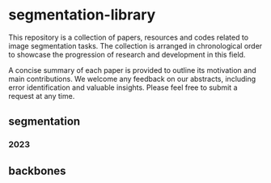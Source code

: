 # segmentation-library

This repository is a collection of papers, resources and codes related to image segmentation tasks. The collection is arranged in chronological order to showcase the progression of research and development in this field.

A concise summary of each paper is provided to outline its motivation and main contributions. We welcome any feedback on our abstracts, including error identification and valuable insights. Please feel free to submit a request at any time.

## segmentation

### 2023

## backbones
